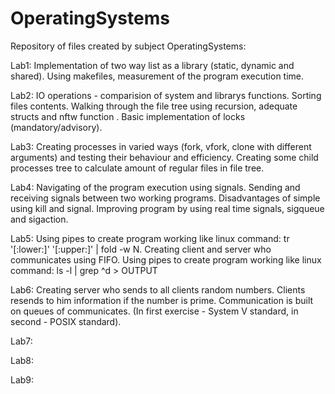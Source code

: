 # OperatingSystems
Repository of files created by subject OperatingSystems:

Lab1:
Implementation of two way list as a library (static, dynamic and shared). Using makefiles, measurement of the program execution time.

Lab2:
IO operations - comparision of system and librarys functions. Sorting files contents. Walking through the file tree using recursion, adequate structs and nftw function . Basic implementation of locks (mandatory/advisory).

Lab3:
Creating processes in varied ways (fork, vfork, clone with different arguments) and testing their behaviour and efficiency.
Creating some child processes tree to calculate amount of regular files in file tree.

Lab4:
Navigating of the program execution using signals. Sending and receiving signals between two working programs. Disadvantages of simple using kill and signal. Improving program by using real time signals, sigqueue and sigaction.

Lab5:
Using pipes to create program working like linux command: tr '[:lower:]' '[:upper:]' | fold -w N.
Creating client and server who communicates using FIFO. 
Using pipes to create program working like linux command: ls -l | grep ^d > OUTPUT

Lab6:
Creating server who sends to all clients random numbers. Clients resends to him information if the number is prime. Communication is built on queues of communicates. (In first exercise - System V standard, in second - POSIX standard).

Lab7:

Lab8:

Lab9:
